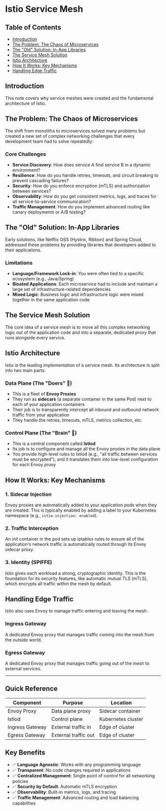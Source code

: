 # Istio Service Mesh

## Table of Contents
- [Introduction](#introduction)
- [The Problem: The Chaos of Microservices](#the-problem-the-chaos-of-microservices)
- [The "Old" Solution: In-App Libraries](#the-old-solution-in-app-libraries)
- [The Service Mesh Solution](#the-service-mesh-solution)
- [Istio Architecture](#istio-architecture)
- [How It Works: Key Mechanisms](#how-it-works-key-mechanisms)
- [Handling Edge Traffic](#handling-edge-traffic)

## Introduction

This note covers why service meshes were created and the fundamental architecture of Istio.

## The Problem: The Chaos of Microservices

The shift from monoliths to microservices solved many problems but created a new set of complex networking challenges that every development team had to solve repeatedly:

### Core Challenges

- **Service Discovery**: How does service A find service B in a dynamic environment?
- **Resilience**: How do you handle retries, timeouts, and circuit breaking to prevent cascading failures?
- **Security**: How do you enforce encryption (mTLS) and authorization between services?
- **Observability**: How do you get consistent metrics, logs, and traces for all service-to-service communication?
- **Traffic Management**: How do you implement advanced routing like canary deployments or A/B testing?

## The "Old" Solution: In-App Libraries

Early solutions, like Netflix OSS (Hystrix, Ribbon) and Spring Cloud, addressed these problems by providing libraries that developers added to their applications.

### Limitations

- **Language/Framework Lock-in**: You were often tied to a specific ecosystem (e.g., Java/Spring)
- **Bloated Applications**: Each microservice had to include and maintain a large set of infrastructure-related dependencies
- **Mixed Logic**: Business logic and infrastructure logic were mixed together in the same application code

## The Service Mesh Solution

The core idea of a service mesh is to move all this complex networking logic out of the application code and into a separate, dedicated proxy that runs alongside every service.

## Istio Architecture

Istio is the leading implementation of a service mesh. Its architecture is split into two main parts:

### Data Plane (The "Doers" 💪)

- This is a fleet of **Envoy Proxies**
- They run as **sidecars** (a separate container in the same Pod) next to each of your application containers
- Their job is to transparently intercept all inbound and outbound network traffic from your application
- They handle the retries, timeouts, mTLS, metrics collection, etc.

### Control Plane (The "Brain" 🧠)

- This is a central component called **Istiod**
- Its job is to configure and manage all the Envoy proxies in the data plane
- You provide high-level rules to Istiod (e.g., "all traffic between services must be encrypted"), and it translates them into low-level configuration for each Envoy proxy

## How It Works: Key Mechanisms

### 1. Sidecar Injection
Envoy proxies are automatically added to your application pods when they are created. This is typically enabled by adding a label to your Kubernetes namespace (e.g., `istio-injection: enabled`).

### 2. Traffic Interception
An init container in the pod sets up iptables rules to ensure all of the application's network traffic is automatically routed through its Envoy sidecar proxy.

### 3. Identity (SPIFFE)
Istio gives each workload a strong, cryptographic identity. This is the foundation for its security features, like automatic mutual TLS (mTLS), which encrypts all traffic within the mesh by default.

## Handling Edge Traffic

Istio also uses Envoy to manage traffic entering and leaving the mesh:

### Ingress Gateway
A dedicated Envoy proxy that manages traffic coming into the mesh from the outside world.

### Egress Gateway
A dedicated Envoy proxy that manages traffic going out of the mesh to external services.

---

## Quick Reference

| Component | Purpose | Location |
|-----------|---------|----------|
| Envoy Proxy | Data plane proxy | Sidecar container |
| Istiod | Control plane | Kubernetes cluster |
| Ingress Gateway | External traffic in | Edge of cluster |
| Egress Gateway | External traffic out | Edge of cluster |

## Key Benefits

- ✅ **Language Agnostic**: Works with any programming language
- ✅ **Transparent**: No code changes required in applications
- ✅ **Centralized Management**: Single point of control for all networking policies
- ✅ **Security by Default**: Automatic mTLS encryption
- ✅ **Observability**: Built-in metrics, logs, and tracing
- ✅ **Traffic Management**: Advanced routing and load balancing capabilities
